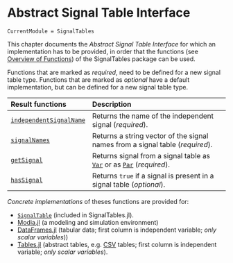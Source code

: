 # Abstract Signal Table Interface

```@meta
CurrentModule = SignalTables
```

This chapter documents the *Abstract Signal Table Interface* for which an implementation has to be provided,
in order that the functions (see [Overview of Functions](@ref)) of the SignalTables package can be used.

Functions that are marked as *required*, need to be defined for a new signal table type.
Functions that are marked as *optional* have a default implementation, but can be defined for 
a new signal table type.

| Result functions                | Description                                                                           |
|:--------------------------------|:--------------------------------------------------------------------------------------|
| [`independentSignalName`](@ref) | Returns the name of the independent signal (*required*).                              |
| [`signalNames`](@ref)           | Returns a string vector of the signal names from a signal table (*required*).         |
| [`getSignal`](@ref)             | Returns signal from a signal table as [`Var`](@ref) or as [`Par`](@ref) (*required*). |
| [`hasSignal`](@ref)             | Returns `true` if a signal is present in a signal table (*optional*).                 |


*Concrete implementations* of theses functions are provided for:

- [`SignalTable`](@ref) (included in SignalTables.jl).
- [Modia.jl](https://github.com/ModiaSim/Modia.jl) (a modeling and simulation environment)
- [DataFrames.jl](https://github.com/JuliaData/DataFrames.jl)
  (tabular data; first column is independent variable; *only scalar variables*))
- [Tables.jl](https://github.com/JuliaData/Tables.jl)
  (abstract tables, e.g. [CSV](https://github.com/JuliaData/CSV.jl) tables;
  first column is independent variable; *only scalar variables*).
